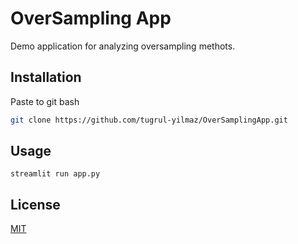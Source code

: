 # OverSampling App

Demo application for analyzing oversampling methots.

## Installation

Paste to git bash

```bash
git clone https://github.com/tugrul-yilmaz/OverSamplingApp.git
```

## Usage

```
streamlit run app.py
```



## License
[MIT](https://choosealicense.com/licenses/mit/)